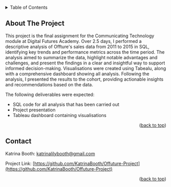 <!-- Improved compatibility of back to top link: See: https://github.com/othneildrew/Best-README-Template/pull/73 -->
<a id="readme-top"></a>

<!-- TABLE OF CONTENTS -->
<details>
  <summary>Table of Contents</summary>
  <ol>
    <li>
      <a href="#about-the-project">About The Project</a>
    </li>
    <li><a href="#contact">Contact</a></li>
  </ol>
</details>



<!-- ABOUT THE PROJECT -->
## About The Project

This project is the final assignment for the Communicating Technology module at Digital Futures Academy. Over 2.5 days, I performed a descriptive analysis of Offture's sales data from 2011 to 2015 in SQL, identifying key trends and performance metrics across the time period. The analysis aimed to summarize the data, highlight notable advantages and challenges, and present the findings in a clear and insightful way to support informed decision-making. Visualisations were created using Tabealu, along with a comprehensive dashboard showing all analysis. Following the analysis, I presented the results to the cohort, providing actionable insights and recommendations based on the data.

The following deliverables were expected:

* SQL code for all analysis that has been carried out
* Project presentation 
* Tableau dashboard containing visualisations

<p align="right">(<a href="#readme-top">back to top</a>)</p>


<!-- CONTACT -->
## Contact

Katrina Booth: katrinalilybooth@gmail.com

Project Link: [https://github.com/KatrinaBooth/Offuture-Project](https://github.com/KatrinaBooth/Offuture-Project)

<p align="right">(<a href="#readme-top">back to top</a>)</p>
